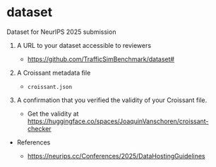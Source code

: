 # dataset
Dataset for NeurIPS 2025 submission


1. A URL to your dataset accessible to reviewers
    - https://github.com/TrafficSimBenchmark/dataset#

    
2. A Croissant metadata file
    - `croissant.json`

3. A confirmation that you verified the validity of your Croissant file.
    - Get the validity at https://huggingface.co/spaces/JoaquinVanschoren/croissant-checker
    
- References
    
    - https://neurips.cc/Conferences/2025/DataHostingGuidelines
